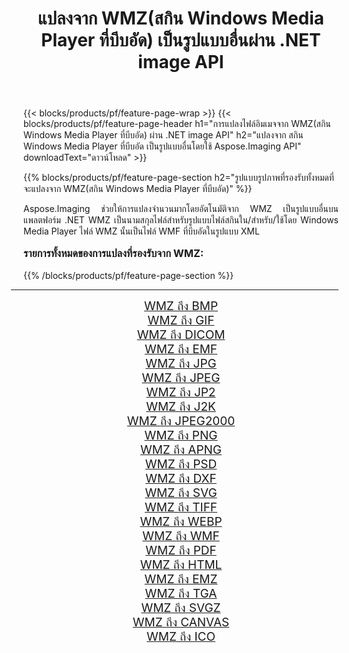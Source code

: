 ﻿---
title: แปลงจาก WMZ(สกิน Windows Media Player ที่บีบอัด) เป็นรูปแบบอื่นผ่าน .NET image API 
weight: 3920
url: /th/net/conversion/from/wmz/ 
lang: th
langdirlevel: 2
locales: zh-hans,ja,it,ru,de,es,fr,nl,id,lt,pl,pt,vi,tr,ko,zh-hant,ar,hi,th,sv,cs,uk,he
description: เมื่อใช้ Aspose.Imaging คุณสามารถแปลงจาก WMZ(สกิน Windows Media Player ที่บีบอัด) เป็นรูปแบบอื่นได้อย่างง่ายดาย
---

{{< blocks/products/pf/feature-page-wrap >}}
{{< blocks/products/pf/feature-page-header h1="การแปลงไฟล์อิมเมจจาก WMZ(สกิน Windows Media Player ที่บีบอัด) ผ่าน .NET image API" h2="แปลงจาก สกิน Windows Media Player ที่บีบอัด เป็นรูปแบบอื่นโดยใช้ Aspose.Imaging API" downloadText="ดาวน์โหลด" >}}


{{% blocks/products/pf/feature-page-section  h2="รูปแบบรูปภาพที่รองรับทั้งหมดที่จะแปลงจาก WMZ(สกิน Windows Media Player ที่บีบอัด)" %}}
<p align=justify>Aspose.Imaging ช่วยให้การแปลงจำนวนมากโดยอัตโนมัติจาก WMZ เป็นรูปแบบอื่นบนแพลตฟอร์ม .NET WMZ เป็นนามสกุลไฟล์สำหรับรูปแบบไฟล์สกินใน/สำหรับ/ใช้โดย Windows Media Player ไฟล์ WMZ นั้นเป็นไฟล์ WMF ที่บีบอัดในรูปแบบ XML</p>
<h3 style="margin-top:16px;">
รายการทั้งหมดของการแปลงที่รองรับจาก WMZ:
</h3>
{{% /blocks/products/pf/feature-page-section %}}
<div class="container-fluid productfamilypage bg-gray">
    <div class="convertypes bg-gray agp-content section">
        <div class="container">
		<hr style="margin-left:-20px;"/>
		<div class="row other-converters" style="gap: 10px;font-size: 19px;text-align:center;">
		    <div class='col-md-3 other-converter remove-lp remove-rp'><a href="/imaging/th/net/conversion/wmz-to-bmp/" style="padding:15px;">WMZ ถึง BMP</a></div><div class='col-md-3 other-converter remove-lp remove-rp'><a href="/imaging/th/net/conversion/wmz-to-gif/" style="padding:15px;">WMZ ถึง GIF</a></div><div class='col-md-3 other-converter remove-lp remove-rp'><a href="/imaging/th/net/conversion/wmz-to-dicom/" style="padding:15px;">WMZ ถึง DICOM</a></div><div class='col-md-3 other-converter remove-lp remove-rp'><a href="/imaging/th/net/conversion/wmz-to-emf/" style="padding:15px;">WMZ ถึง EMF</a></div><div class='col-md-3 other-converter remove-lp remove-rp'><a href="/imaging/th/net/conversion/wmz-to-jpg/" style="padding:15px;">WMZ ถึง JPG</a></div><div class='col-md-3 other-converter remove-lp remove-rp'><a href="/imaging/th/net/conversion/wmz-to-jpeg/" style="padding:15px;">WMZ ถึง JPEG</a></div><div class='col-md-3 other-converter remove-lp remove-rp'><a href="/imaging/th/net/conversion/wmz-to-jp2/" style="padding:15px;">WMZ ถึง JP2</a></div><div class='col-md-3 other-converter remove-lp remove-rp'><a href="/imaging/th/net/conversion/wmz-to-j2k/" style="padding:15px;">WMZ ถึง J2K</a></div><div class='col-md-3 other-converter remove-lp remove-rp'><a href="/imaging/th/net/conversion/wmz-to-jpeg2000/" style="padding:15px;">WMZ ถึง JPEG2000</a></div><div class='col-md-3 other-converter remove-lp remove-rp'><a href="/imaging/th/net/conversion/wmz-to-png/" style="padding:15px;">WMZ ถึง PNG</a></div><div class='col-md-3 other-converter remove-lp remove-rp'><a href="/imaging/th/net/conversion/wmz-to-apng/" style="padding:15px;">WMZ ถึง APNG</a></div><div class='col-md-3 other-converter remove-lp remove-rp'><a href="/imaging/th/net/conversion/wmz-to-psd/" style="padding:15px;">WMZ ถึง PSD</a></div><div class='col-md-3 other-converter remove-lp remove-rp'><a href="/imaging/th/net/conversion/wmz-to-dxf/" style="padding:15px;">WMZ ถึง DXF</a></div><div class='col-md-3 other-converter remove-lp remove-rp'><a href="/imaging/th/net/conversion/wmz-to-svg/" style="padding:15px;">WMZ ถึง SVG</a></div><div class='col-md-3 other-converter remove-lp remove-rp'><a href="/imaging/th/net/conversion/wmz-to-tiff/" style="padding:15px;">WMZ ถึง TIFF</a></div><div class='col-md-3 other-converter remove-lp remove-rp'><a href="/imaging/th/net/conversion/wmz-to-webp/" style="padding:15px;">WMZ ถึง WEBP</a></div><div class='col-md-3 other-converter remove-lp remove-rp'><a href="/imaging/th/net/conversion/wmz-to-wmf/" style="padding:15px;">WMZ ถึง WMF</a></div><div class='col-md-3 other-converter remove-lp remove-rp'><a href="/imaging/th/net/conversion/wmz-to-pdf/" style="padding:15px;">WMZ ถึง PDF</a></div><div class='col-md-3 other-converter remove-lp remove-rp'><a href="/imaging/th/net/conversion/wmz-to-html/" style="padding:15px;">WMZ ถึง HTML</a></div><div class='col-md-3 other-converter remove-lp remove-rp'><a href="/imaging/th/net/conversion/wmz-to-emz/" style="padding:15px;">WMZ ถึง EMZ</a></div><div class='col-md-3 other-converter remove-lp remove-rp'><a href="/imaging/th/net/conversion/wmz-to-tga/" style="padding:15px;">WMZ ถึง TGA</a></div><div class='col-md-3 other-converter remove-lp remove-rp'><a href="/imaging/th/net/conversion/wmz-to-svgz/" style="padding:15px;">WMZ ถึง SVGZ</a></div><div class='col-md-3 other-converter remove-lp remove-rp'><a href="/imaging/th/net/conversion/wmz-to-canvas/" style="padding:15px;">WMZ ถึง CANVAS</a></div><div class='col-md-3 other-converter remove-lp remove-rp'><a href="/imaging/th/net/conversion/wmz-to-ico/" style="padding:15px;">WMZ ถึง ICO</a></div>
                </div>
        </div>
    </div>
</div>
<br/>

